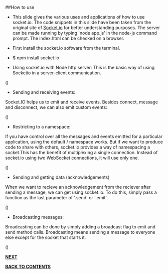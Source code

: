 ##How to use

- This slide gives the various uses and applications of how to use socket.io. The code snippets in this slide have been taken from the original site of [Socket.io](http://socket.io/docs/) for better understanding purposes. The server can be made running by typing 'node app.js' in the node-js command prompt. The index.html can be checked on a browser.

- First install the socket.io software from the terminal.
 - $ npm install socket.io

- Using socket.io with Node http server: This is the basic way of using Socketio in a server-client communication.

()

- Sending and receiving events:

Socket.IO helps us to emit and receive events. Besides connect, message and disconnect, we can also emit custom events:

()

- Restricting to a namespace:

If you have control over all the messages and events emitted for a particular application, using the default / namespace works. But if we want to produce code to share with others, socket.io provides a way of namespacing a socket.This has the benefit of multiplexing a single connection. Instead of socket.io using two WebSocket connections, it will use only one.

()

- Sending and getting data (acknowledgements)

When we want to recieve an acknowledgement from the reciever after sending a message, we can get using socket.io. To do this, simply pass a function as the last parameter of '.send' or '.emit'.

()

- Broadcasting messages:

Broadcasting can be done by simply adding a broadcast flag to emit and send method calls. Broadcasting means sending a message to everyone else except for the socket that starts it.

()





[**NEXT**](https://github.com/sharathvontari/Socket.io/blob/master/Chat%20Application.md)     

[**BACK TO CONTENTS**](https://github.com/sharathvontari/Socket.io/blob/master/README.md)
